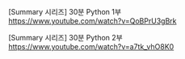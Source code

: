[Summary 시리즈] 30분 Python 1부 </br>
https://www.youtube.com/watch?v=QoBPrU3gBrk </br>

[Summary 시리즈] 30분 Python 2부 </br>
https://www.youtube.com/watch?v=a7tk_vhO8K0 </br>
